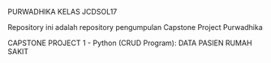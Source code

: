PURWADHIKA KELAS JCDSOL17

Repository ini adalah repository pengumpulan Capstone Project Purwadhika

CAPSTONE PROJECT 1 - Python (CRUD Program): DATA PASIEN RUMAH SAKIT